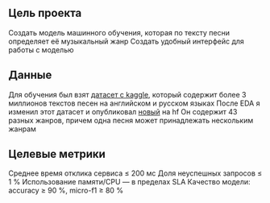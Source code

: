 ## Цель проекта

Создать модель машинного обучения, которая по тексту песни определяет её музыкальный жанр
Создать удобный интерфейс для работы с моделью

## Данные

Для обучения был взят [датасет с kaggle], который содержит более 3 миллионов текстов песен на английском и русском языках
После EDA я изменил этот датасет и опубликовал [новый] на hf
Он содержит 43 разных жанров, причем одна песня может принадлежать нескольким жанрам

## Целевые метрики

Среднее время отклика сервиса ≤ 200 мс
Доля неуспешных запросов ≤ 1 %
Использование памяти/CPU — в пределах SLA
Качество модели: accuracy ≥ 90 %, micro-f1 ≥ 80 %

[датасет с kaggle]: <https://www.kaggle.com/datasets/travissscottt/ru-and-en-song-lyrics-for-genre-classification?resource=download>
[новый]: <https://huggingface.co/datasets/Yegor25/lyrics_genre_dataset>
